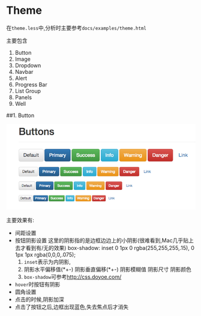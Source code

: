 # Theme

在`theme.less`中,分析时主要参考`docs/examples/theme.html`

主要包含

1. Button
2. Image
3. Dropdown
4. Navbar
5. Alert
6. Progress Bar
7. List Group
8. Panels
9. Well
 
##1. Button

![Button效果](QQ20151216-0.png)

主要效果有:

* 间距设置
* 按钮阴影设置
    这里的阴影指的是边框边边上的小阴影(很难看到,Mac几乎贴上去才看到有/无的效果)
        box-shadow: inset 0 1px 0 rgba(255,255,255,.15), 0 1px 1px rgba(0,0,0,.075);
    1. `inset`表示为内阴影,
    2. 阴影水平偏移值(\*+-) 阴影垂直偏移(\*+-) 阴影模糊值 阴影尺寸 阴影颜色
    3. `box-shadow`可参考<http://css.doyoe.com/>
* `hover`时按钮有阴影
* 圆角设置
* 点击的时候,阴影加深
* 点击了按钮之后,边框出现蓝色,失去焦点后才消失
